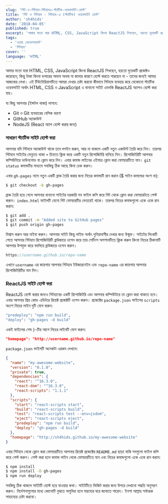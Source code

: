 ```yaml
---
slug: 'গিট-ও-গিটহাব-গিটহাবএ-স্ট্যাটিক-ওয়েবসাইট-হোস্ট'
title: 'গিট ও গিটহাব - গিটহাব-এ (স্ট্যাটিক) ওয়েবসাইট হোস্ট'
author: 'sh4hids'
date: '2018-04-05'
published: true
excerpt: 'আমার মতো যারা HTML, CSS, JavaScript কিংবা ReactJS শিখছেন, হয়তো দুয়েকটি প্রজেক্টও করেছেন; কিন্তু টাকা কিংবা ডলারের অভাব অথবা না জানার কারণে হোস্ট করতে পারছেন না - তাদের জন্যই আমার আজকের লেখা। এই টিউটোরিয়ালটিতে আমরা দেখার চেষ্টা করবো কীভাবে গিটহাব ব্যবহার করে যেকোনো স্ট্যাটিক ওয়েবসাইট অর্থাৎ HTML, CSS ও JavaScript এ বানানো সাইট এমনকি ReactJS অ্যাপও হোস্ট করা যায়।'
tags:
  - 'ওয়েব ডেভেলপমেন্ট'
  - 'গিটহাব'
cover: ''
language: 'HTML'
---
```


আমার মতো যারা HTML, CSS, JavaScript কিংবা ReactJS শিখছেন, হয়তো দুয়েকটি প্রজেক্টও করেছেন; কিন্তু টাকা কিংবা ডলারের অভাব অথবা না জানার কারণে হোস্ট করতে পারছেন না - তাদের জন্যই আমার আজকের লেখা। এই টিউটোরিয়ালটিতে আমরা দেখার চেষ্টা করবো কীভাবে গিটহাব ব্যবহার করে যেকোনো স্ট্যাটিক ওয়েবসাইট অর্থাৎ HTML, CSS ও JavaScript এ বানানো সাইট এমনকি ReactJS অ্যাপও হোস্ট করা যায়।

যা কিছু আপনার (ইন্সটল থাকা) লাগবে:

- Git ও Git ব্যবহারের বেসিক ধারণা
- GitHub অ্যাকাউন্ট
- NodeJS (React অ্যাপ হোস্ট করার জন্য)

### সাধারণ স্ট্যাটিক সাইট হোস্ট করা

আপনার যদি গিটহাব অ্যাকাউন্ট থাকে তবে লগইন করুন, আর না থাকলে একটি নতুন একাউন্ট তৈরি করে নিন। তারপর গিটহাব সাইটের মেন্যুতে থাকা `+` চিহ্নতে ক্লিক করে একটি নতুন রিপোজিটরি বানিয়ে নিন। রিপোজিটরিটি আপনার কম্পিউটারে ডাউনলোড বা ক্লোন করে নিন। এবার কমান্ড লাইনের এইমাত্র ক্লোন করা ফোল্ডারটিতে যান। `git status` কমান্ডটির মাধ্যমে সবকিছু ঠিক আছে কিনা চেক করুন।

এবার `gh-pages` নামে নতুন একটি ব্রাঞ্চ তৈরি করার জন্য নিচের কমান্ডটি রান করান (\$ সাইন কমান্ডের অংশ না):

```bash
$ git checkout -b gh-pages
```

ব্রাঞ্চ তৈরি হয়ে গেলে আপনার বানানো সাইটের দরকারি সব ফাইল কপি করে গিট থেকে ক্লোন করা ফোল্ডারটতে পেস্ট করুন। `index.html` ফাইলটি যেনো গিট ফোল্ডারটির ভেতরেই থাকে। তারপর নিচের কমান্ডগুলো একে একে রান করান:

```bash
$ git add .
$ git commit -m "Added site to GitHub pages"
$ git push origin gh-pages
```

বিশ্বাস করুন আর নাইবা করুন। আপনার সাইট কিন্তু লাইভ অর্থাৎ দুনিয়াবাসীর দেখার জন্য উন্মুক্ত। সাইটের লিংকটি পেতে আপনার গিটহাব রিপোজিটরিটি ব্রাউজারে ওপেন করে তার সেটিংস অপশানটিতে ক্লিক করুন কিংবা নিচের ঠিকানাটি আপনার উপযুক্ত করে বদলিয়ে ব্রাউজারে ওপেন করুন।

```javascript
https://username.github.io/repo-name
```

এখানে `username` এর জায়গায় আপনার গিটহাব ইউজারনেইম এবং `repo-name` এর জায়গায় আপনার রিপোজিটরিটির নাম দিন।

### ReactJS সাইট হোস্ট করা

ReactJS হোস্ট করার জন্যও গিটহাবের একটি রিপোজিটরি এবং আপনার কম্পিউটারে তা ক্লোন করা থাকতে হবে। এবার আপনার প্রিয় কোড এডিটরে রিয়েক্ট প্রজেক্টটি ওপেন করুন। প্রজেক্টের `package.json` ফাইলের `scripts` অংশে নিচের লাইন দুটি যোগ করুন:

```bash
"predeploy": "npm run build",
"deploy": "gh-pages -d build"
```

একই ফাইলের শেষ `}`-টির আগে নিচের লাইনটি যোগ করুন:

```json
"homepage": "http://username.github.io/repo-name"
```

`package.json` ফাইলটি অনেকটা এরকম দেখাবে:

```json
{
  "name": "my-awesome-website",
  "version": "0.1.0",
  "private": true,
  "dependencies": {
    "react": "^16.3.0",
    "react-dom": "^16.3.0",
    "react-scripts": "1.1.1"
  },
  "scripts": {
    "start": "react-scripts start",
    "build": "react-scripts build",
    "test": "react-scripts test --env=jsdom",
    "eject": "react-scripts eject",
    "predeploy": "npm run build",
    "deploy": "gh-pages -d build"
  },
  "homepage": "http://sh4hids.github.io/my-awesome-website"
}
```

এবার গিটহাব থেকে ক্লোন করা ফোল্ডারটিতে আপনার রিয়েক্ট প্রজেক্টের `README.md` ছাড়া বাকি সবগুলো ফাইল কপি করে পেস্ট করুন। পেস্ট করা হলে কমান্ড লাইন থেকে ফোল্ডারটিতে যান এবং নিচের কমান্ডগুলো একে একে রান করান:

```bash
$ npm install
$ npm install -D gh-pages
$ npm run deploy
```

সবকিছু ঠিক থাকলে সাইটটি হোস্ট হয়ে যাওয়ার কথা। সাইটটিতে ভিজিট করার জন্য উপরে দেখানো পদ্ধতি অনুসরণ করুন। নির্দেশনাগুলোর মধ্যে কোনোটি বুঝতে অসুবিধা হলে মন্তব্যের ঘরে জানাতে পারেন। ইনশা আল্লাহ সর্বাত্মক সাহায্যের চেষ্টা করবো।
